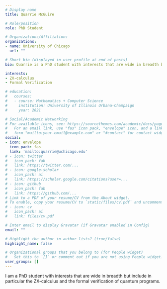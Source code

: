 ```yaml
---
# Display name
title: Quarrie McGuire

# Role/position
role: PhD Student

# Organizations/Affiliations
organizations:
- name: University of Chicago
  url: ""

# Short bio (displayed in user profile at end of posts)
bio: Quarrie is a PhD student with interests that are wide in breadth but include in particular the ZX-calculus and the formal verification of quantum programs.

interests:
- ZX-calculus
- Formal Verification

# education:
#   courses:
#   - course: Mathematics + Computer Science
#     institution: University of Illinois Urbana-Champaign
#     year: 2021

# Social/Academic Networking
# For available icons, see: https://sourcethemes.com/academic/docs/page-builder/#icons
#   For an email link, use "fas" icon pack, "envelope" icon, and a link in the
#   form "mailto:your-email@example.com" or "#contact" for contact widget.
social:
- icon: envelope
  icon_pack: fas
  link: 'mailto:quarrie@uchicago.edu'
# - icon: twitter
#   icon_pack: fab
#   link: https://twitter.com/...
# - icon: google-scholar
#   icon_pack: ai
#   link: https://scholar.google.com/citations?user=...
# - icon: github
#   icon_pack: fab
#   link: https://github.com/...
# Link to a PDF of your resume/CV from the About widget.
# To enable, copy your resume/CV to `static/files/cv.pdf` and uncomment the lines below.
# - icon: cv
#   icon_pack: ai
#   link: files/cv.pdf

# Enter email to display Gravatar (if Gravatar enabled in Config)
email: ""

# Highlight the author in author lists? (true/false)
highlight_name: false

# Organizational groups that you belong to (for People widget)
#   Set this to `[]` or comment out if you are not using People widget.
user_groups: []
---
```


I am a PhD student with interests that are wide in breadth but include in particular the ZX-calculus and the formal verification of quantum programs.
